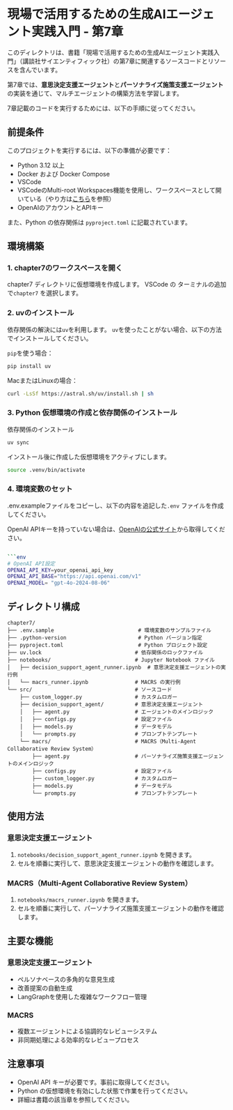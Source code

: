 # 現場で活用するための生成AIエージェント実践入門 - 第7章

このディレクトリは、書籍「現場で活用するための生成AIエージェント実践入門」（講談社サイエンティフィック社）の第7章に関連するソースコードとリソースを含んでいます。

第7章では、**意思決定支援エージェント**と**パーソナライズ施策支援エージェント**の実装を通じて、マルチエージェントの構築方法を学習します。

7章記載のコードを実行するためには、以下の手順に従ってください。

## 前提条件

このプロジェクトを実行するには、以下の準備が必要です：

- Python 3.12 以上
- Docker および Docker Compose
- VSCode
- VSCodeのMulti-root Workspaces機能を使用し、ワークスペースとして開いている（やり方は[こちら](../README.md)を参照）
- OpenAIのアカウントとAPIキー

また、Python の依存関係は `pyproject.toml` に記載されています。

## 環境構築

### 1. chapter7のワークスペースを開く
chapter7 ディレクトリに仮想環境を作成します。
VSCode の ターミナルの追加で`chapter7` を選択します。

### 2. uvのインストール

依存関係の解決には`uv`を利用します。
`uv`を使ったことがない場合、以下の方法でインストールしてください。

`pip`を使う場合：
```bash
pip install uv
```

MacまたはLinuxの場合：
```bash
curl -LsSf https://astral.sh/uv/install.sh | sh
```

### 3. Python 仮想環境の作成と依存関係のインストール

依存関係のインストール
```bash
uv sync
```

インストール後に作成した仮想環境をアクティブにします。

```bash
source .venv/bin/activate
```

### 4. 環境変数のセット
.env.exampleファイルをコピーし、以下の内容を追記した`.env` ファイルを作成してください。

OpenAI APIキーを持っていない場合は、[OpenAIの公式サイト](https://platform.openai.com/)から取得してください。

```bash

```env
# OpenAI API設定
OPENAI_API_KEY=your_openai_api_key
OPENAI_API_BASE="https://api.openai.com/v1"
OPENAI_MODEL= "gpt-4o-2024-08-06"
```

## ディレクトリ構成

```
chapter7/
├── .env.sample                           # 環境変数のサンプルファイル
├── .python-version                       # Python バージョン指定
├── pyproject.toml                        # Python プロジェクト設定
├── uv.lock                              # 依存関係のロックファイル
├── notebooks/                           # Jupyter Notebook ファイル
│   ├── decision_support_agent_runner.ipynb  # 意思決定支援エージェントの実行例
│   └── macrs_runner.ipynb               # MACRS の実行例
└── src/                                 # ソースコード
    ├── custom_logger.py                 # カスタムロガー
    ├── decision_support_agent/          # 意思決定支援エージェント
    │   ├── agent.py                     # エージェントのメインロジック
    │   ├── configs.py                   # 設定ファイル
    │   ├── models.py                    # データモデル
    │   └── prompts.py                   # プロンプトテンプレート
    └── macrs/                           # MACRS（Multi-Agent Collaborative Review System）
        ├── agent.py                     # パーソナライズ施策支援エージェントのメインロジック
        ├── configs.py                   # 設定ファイル
        ├── custom_logger.py             # カスタムロガー
        ├── models.py                    # データモデル
        └── prompts.py                   # プロンプトテンプレート
```

## 使用方法

### 意思決定支援エージェント

1. `notebooks/decision_support_agent_runner.ipynb` を開きます。
2. セルを順番に実行して、意思決定支援エージェントの動作を確認します。

### MACRS（Multi-Agent Collaborative Review System）

1. `notebooks/macrs_runner.ipynb` を開きます。
2. セルを順番に実行して、パーソナライズ施策支援エージェントの動作を確認します。

## 主要な機能

### 意思決定支援エージェント
- ペルソナベースの多角的な意見生成
- 改善提案の自動生成
- LangGraphを使用した複雑なワークフロー管理

### MACRS
- 複数エージェントによる協調的なレビューシステム
- 非同期処理による効率的なレビュープロセス

## 注意事項

- OpenAI API キーが必要です。事前に取得してください。
- Python の仮想環境を有効にした状態で作業を行ってください。
- 詳細は書籍の該当章を参照してください。
